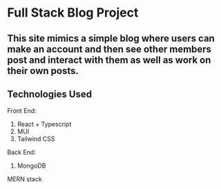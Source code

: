 # Full Stack Blog Project

## This site mimics a simple blog where users can make an account and then see other members post and interact with them as well as work on their own posts.

## Technologies Used

Front End:

1. React + Typescript
2. MUI
3. Tailwind CSS

Back End:

1. MongoDB

MERN stack 